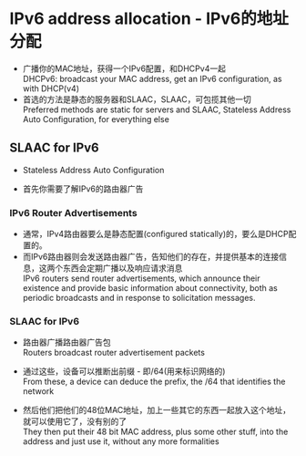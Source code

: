# IPv6 address allocation - IPv6的地址分配
* 广播你的MAC地址，获得一个IPv6配置，和DHCPv4一起  
DHCPv6: broadcast your MAC address, get an IPv6 configuration, as with DHCP(v4)
* 首选的方法是静态的服务器和SLAAC，SLAAC，可包揽其他一切  
Preferred methods are static for servers and SLAAC, Stateless Address Auto Configuration, for everything else

## SLAAC for IPv6
* Stateless Address Auto Configuration

* 首先你需要了解IPv6的路由器广告

### IPv6 Router Advertisements
* 通常，IPv4路由器要么是静态配置(configured statically)的，要么是DHCP配置的。
* 而IPv6路由器则会发送路由器广告，告知他们的存在，并提供基本的连接信息，这两个东西会定期广播以及响应请求消息  
IPv6 routers send router advertisements, which announce their existence and provide basic information about connectivity, both as periodic broadcasts and in response to solicitation messages.

### SLAAC for IPv6
* 路由器广播路由器广告包  
Routers broadcast router advertisement packets

* 通过这些，设备可以推断出前缀 - 即/64(用来标识网络的)  
From these, a device can deduce the prefix, the /64 that identifies the network

* 然后他们把他们的48位MAC地址，加上一些其它的东西一起放入这个地址，就可以使用它了，没有别的了  
They then put their 48 bit MAC address, plus some other stuff, into the address and just use it, without any more formalities
